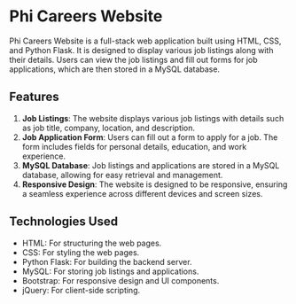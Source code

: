 # Phi Careers Website
Phi Careers Website is a full-stack web application built using HTML, CSS, and Python Flask. It is designed to display various job listings along with their details. Users can view the job listings and fill out forms for job applications, which are then stored in a MySQL database.

## Features
1. **Job Listings**: The website displays various job listings with details such as job title, company, location, and description.
2. **Job Application Form**: Users can fill out a form to apply for a job. The form includes fields for personal details, education, and work experience.
3. **MySQL Database**: Job listings and applications are stored in a MySQL database, allowing for easy retrieval and management.
4. **Responsive Design**: The website is designed to be responsive, ensuring a seamless experience across different devices and screen sizes.
## Technologies Used
* HTML: For structuring the web pages.
* CSS: For styling the web pages.
* Python Flask: For building the backend server.
* MySQL: For storing job listings and applications.
* Bootstrap: For responsive design and UI components.
* jQuery: For client-side scripting.
